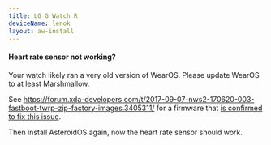 ```yaml
---
title: LG G Watch R
deviceName: lenok
layout: aw-install
---
```

<div class="callout callout-info">
    <h4>Heart rate sensor not working?</h4>
    <p>Your watch likely ran a very old version of WearOS. Please update WearOS to at least Marshmallow.</p>
    <p>See <a href="https://forum.xda-developers.com/t/2017-09-07-nws2-170620-003-fastboot-twrp-zip-factory-images.3405311/">https://forum.xda-developers.com/t/2017-09-07-nws2-170620-003-fastboot-twrp-zip-factory-images.3405311/</a> for a firmware that <a href="https://github.com/AsteroidOS/meta-smartwatch/issues/159#issuecomment-1440867629">is confirmed to fix this issue</a>.</p>
    <p>Then install AsteroidOS again, now the heart rate sensor should work.</p>
</div>
